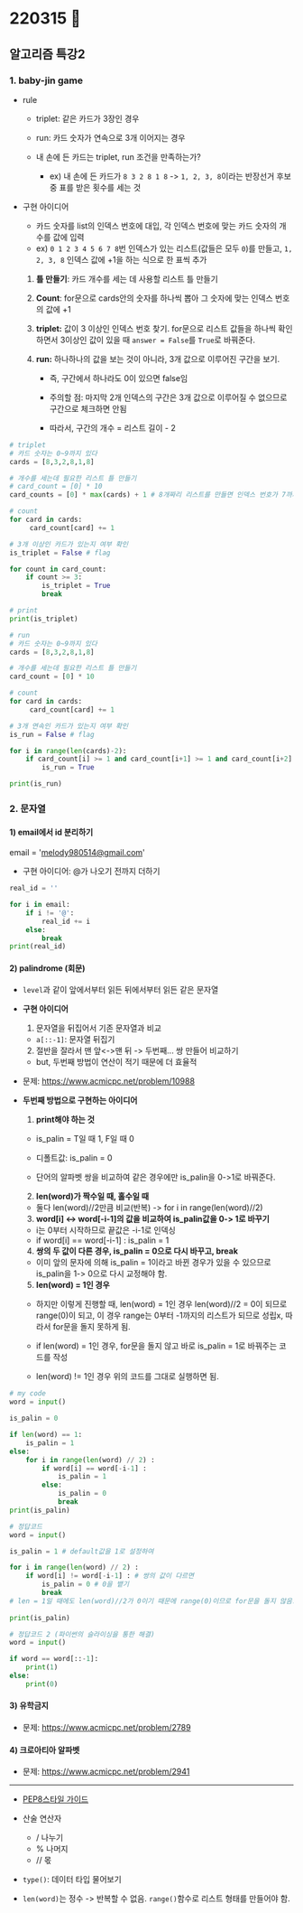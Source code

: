 # 220315 🍕



## 알고리즘 특강2



### 1. baby-jin game

- rule

  - triplet: 같은 카드가 3장인 경우

  - run: 카드 숫자가 연속으로 3개 이어지는 경우

  - 내 손에 든 카드는 triplet, run 조건을 만족하는가?
    - ex) 내 손에 든 카드가 `8 3 2 8 1 8` -> `1, 2, 3, 8`이라는 반장선거 후보 중 표를 받은 횟수를 세는 것

- 구현 아이디어

  - 카드 숫자를 list의 인덱스 번호에 대입, 각 인덱스 번호에 맞는 카드 숫자의 개수를 값에 입력
  - ex) `0 1 2 3 4 5 6 7 8`번 인덱스가 있는 리스트(값들은 모두 `0`)를 만들고, `1, 2, 3, 8` 인덱스 값에 +1을 하는 식으로 한 표씩 추가

  1. **틀 만들기**: 카드 개수를 세는 데 사용할 리스트 틀 만들기

  2. **Count**: for문으로 cards안의 숫자를 하나씩 뽑아 그 숫자에 맞는 인덱스 번호의 값에 +1

  3. **triplet:** 값이 3 이상인 인덱스 번호 찾기. for문으로 리스트 값들을 하나씩 확인하면서 3이상인 값이 있을 때 `answer = False`를 `True`로 바꿔준다.

  4. **run:** 하나하나의 값을 보는 것이 아니라, 3개 값으로 이루어진 구간을 보기. 

     - 즉, 구간에서 하나라도 0이 있으면 false임

     - 주의할 점: 마지막 2개 인덱스의 구간은 3개 값으로 이루어질 수 없으므로 구간으로 체크하면 안됨

     - 따라서, 구간의 개수 = 리스트 길이 - 2

```python
# triplet
# 카드 숫자는 0~9까지 있다
cards = [8,3,2,8,1,8]

# 개수를 세는데 필요한 리스트 틀 만들기
# card_count = [0] * 10
card_counts = [0] * max(cards) + 1 # 8개짜리 리스트를 만들면 인덱스 번호가 7까지만 나오므로 +1

# count
for card in cards: 
     card_count[card] += 1

# 3개 이상인 카드가 있는지 여부 확인
is_triplet = False # flag

for count in card_count:
    if count >= 3:
        is_triplet = True
        break

# print
print(is_triplet)
```

```python
# run
# 카드 숫자는 0~9까지 있다
cards = [8,3,2,8,1,8]

# 개수를 세는데 필요한 리스트 틀 만들기
card_count = [0] * 10

# count
for card in cards: 
     card_count[card] += 1

# 3개 연속인 카드가 있는지 여부 확인
is_run = False # flag

for i in range(len(cards)-2):
    if card_count[i] >= 1 and card_count[i+1] >= 1 and card_count[i+2] >= 1:
        is_run = True

print(is_run)
```



### 2. 문자열

#### 1) email에서 id 분리하기

email = 'melody980514@gmail.com'

- 구현 아이디어: @가 나오기 전까지 더하기

```python
real_id = ''

for i in email:
    if i != '@':
        real_id += i
    else:
        break
print(real_id)
```



#### 2) palindrome (회문)

- `level`과 같이 앞에서부터 읽든 뒤에서부터 읽든 같은 문자열

- **구현 아이디어**

  1. 문자열을 뒤집어서 기존 문자열과 비교

  - `a[::-1]`: 문자열 뒤집기

  2. 절반을 잘라서 맨 앞<->맨 뒤 -> 두번째... 쌍 만들어 비교하기

  - but, 두번째 방법이 연산이 적기 때문에 더 효율적

* 문제: https://www.acmicpc.net/problem/10988

- **두번째 방법으로 구현하는 아이디어**

  1. **print해야 하는 것**
  - is_palin = T일 때 1, F일 때 0

  - 디폴트값: is_palin = 0

  - 단어의 알파벳 쌍을 비교하여 같은 경우에만 is_palin을 0->1로 바꿔준다.

  2. **len(word)가 짝수일 때, 홀수일 때**
  - 둘다 len(word)//2만큼 비교(반복)
  -> for i in range(len(word)//2)

  3. **word[i] <-> word[-i-1]의 값을 비교하여 is_palin값을 0-> 1로 바꾸기**
  - i는 0부터 시작하므로 끝값은 -i-1로 인덱싱
  - if word[i] == word[-i-1] :
  		is_palin = 1
  4. **쌍의 두 값이 다른 경우, is_palin = 0으로 다시 바꾸고, break**
  - 이미 앞의 문자에 의해 is_palin = 1이라고 바뀐 경우가 있을 수 있으므로 
  is_palin을 1-> 0으로 다시 교정해야 함. 

  5. **len(word) = 1인 경우**
  - 하지만 이렇게 진행할 때, len(word) = 1인 경우 len(word)//2 = 0이 되므로 range(0)이 되고, 
  이 경우 range는 0부터 -1까지의 리스트가 되므로 성립x, 따라서 for문을 돌지 못하게 됨.

  - if len(word) = 1인 경우, for문을 돌지 않고 바로 is_palin = 1로 바꿔주는 코드를 작성

  - len(word) != 1인 경우 위의 코드를 그대로 실행하면 됨.

```python
# my code
word = input()

is_palin = 0

if len(word) == 1:
    is_palin = 1
else: 
    for i in range(len(word) // 2) :
        if word[i] == word[-i-1] :
            is_palin = 1
        else:
            is_palin = 0
            break
print(is_palin)
```

```python
# 정답코드
word = input()

is_palin = 1 # default값을 1로 설정하여

for i in range(len(word) // 2) :  
    if word[i] != word[-i-1] : # 쌍의 값이 다르면
        is_palin = 0 # 0을 뱉기
        break
# len = 1일 때에도 len(word)//2가 0이기 때문에 range(0)이므로 for문을 돌지 않음. 
        
print(is_palin)

# 정답코드 2 (파이썬의 슬라이싱을 통한 해결)
word = input()

if word == word[::-1]:
    print(1)
else:
    print(0)

```



#### 3) 유학금지

- 문제: https://www.acmicpc.net/problem/2789 



#### 4) 크로아티아 알파벳

- 문제: https://www.acmicpc.net/problem/2941

---



- [PEP8스타일 가이드](https://zerosheepmoo.github.io/pep8-in-korean/doc/introduction.html)

- 산술 연산자
  - / 나누기
  - % 나머지
  - // 몫
- `type()`: 데이터 타입 물어보기
- `len(word)`는 정수 -> 반복할 수 없음. `range()`함수로 리스트 형태를 만들어야 함.